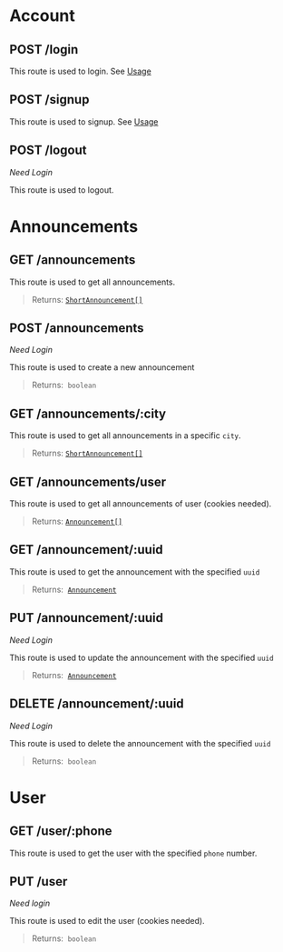 # Account

## POST /login
This route is used to login. See [Usage](usage#logging-in)

## POST /signup
This route is used to signup. See [Usage](usage#signin-up)

## POST /logout
_Need Login_

This route is used to logout.

# Announcements

## GET /announcements
This route is used to get all announcements.
> Returns: [`ShortAnnouncement[]`](types#announcement)

## POST /announcements
_Need Login_

This route is used to create a new announcement
> Returns:  `boolean`

## GET /announcements/:city
This route is used to get all announcements in a specific `city`.
> Returns: [`ShortAnnouncement[]`](types#announcement)

## GET /announcements/user
This route is used to get all announcements of user (cookies needed).
> Returns: [`Announcement[]`](types#announcement)

## GET /announcement/:uuid
This route is used to get the announcement with the specified `uuid`
> Returns:  [`Announcement`](types#announcement)

## PUT /announcement/:uuid
_Need Login_

This route is used to update the announcement with the specified `uuid`
> Returns:  [`Announcement`](types#announcement)

## DELETE /announcement/:uuid
_Need Login_

This route is used to delete the announcement with the specified `uuid`
> Returns:  `boolean`

# User

## GET /user/:phone
This route is used to get the user with the specified `phone` number.

## PUT /user
_Need login_

This route is used to edit the user (cookies needed).
> Returns:  `boolean`
